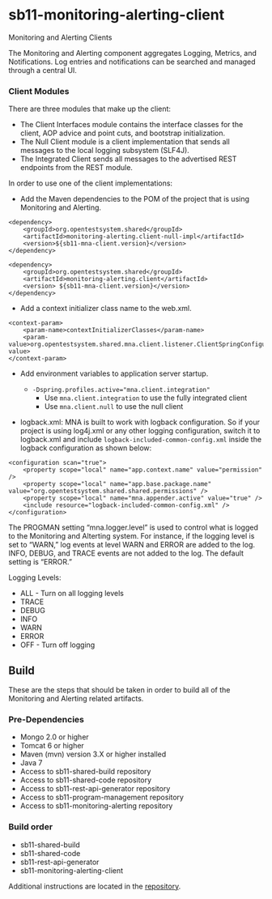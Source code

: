sb11-monitoring-alerting-client
===============================

Monitoring and Alerting Clients

The Monitoring and Alerting component aggregates Logging, Metrics, and Notifications. Log entries and notifications can be searched and managed through a central UI.

### Client Modules
There are three modules that make up the client:

* The Client Interfaces module contains the interface classes for the client, AOP advice and point cuts, and bootstrap initialization.
* The Null Client module is a client implementation that sends all messages to the local logging subsystem (SLF4J).
* The Integrated Client sends all messages to the advertised REST endpoints from the REST module.

In order to use one of the client implementations:

* Add the Maven dependencies to the POM of the project that is using Monitoring and Alerting.

```
<dependency>
	<groupId>org.opentestsystem.shared</groupId>
	<artifactId>monitoring-alerting.client-null-impl</artifactId>
	<version>${sb11-mna-client.version}</version>
</dependency>

<dependency>
	<groupId>org.opentestsystem.shared</groupId>
	<artifactId>monitoring-alerting.client</artifactId>
	<version> ${sb11-mna-client.version}</version>
</dependency>
```

* Add a context initializer class name to the web.xml.

```
<context-param>
    <param-name>contextInitializerClasses</param-name>
    <param-value>org.opentestsystem.shared.mna.client.listener.ClientSpringConfigurator</param-value>
</context-param>
```

* Add environment variables to application server startup.
	* ```-Dspring.profiles.active="mna.client.integration"```
		* Use ```mna.client.integration``` to use the fully integrated client
		* Use ```mna.client.null``` to use the null client

* logback.xml: MNA is built to work with logback configuration. So if your project is using log4j.xml or any other logging configuration, switch it to logback.xml and include ```logback-included-common-config.xml``` inside the logback configuration as shown below:
```
<configuration scan="true">
	<property scope="local" name="app.context.name" value="permission" />
	<property scope="local" name="app.base.package.name" value="org.opentestsystem.shared.shared.permissions" />
	<property scope="local" name="mna.appender.active" value="true" />
	<include resource="logback-included-common-config.xml" />
</configuration>
```

The PROGMAN setting “mna.logger.level” is used to control what is logged to the Monitoring and Alterting system.  For instance, if the logging level is set to “WARN,” log events at level WARN and ERROR are added to the log.  INFO, DEBUG, and TRACE events are not added to the log.  The default setting is “ERROR.”

Logging Levels:

* ALL - Turn on all logging levels
* TRACE
* DEBUG
* INFO
* WARN
* ERROR
* OFF - Turn off logging

## Build
These are the steps that should be taken in order to build all of the Monitoring and Alerting related artifacts.

### Pre-Dependencies
* Mongo 2.0 or higher
* Tomcat 6 or higher
* Maven (mvn) version 3.X or higher installed
* Java 7
* Access to sb11-shared-build repository
* Access to sb11-shared-code repository
* Access to sb11-rest-api-generator repository
* Access to sb11-program-management repository
* Access to sb11-monitoring-alerting repository

### Build order

* sb11-shared-build
* sb11-shared-code
* sb11-rest-api-generator
* sb11-monitoring-alerting-client

Additional instructions are located in the [repository](external_release_docs/installation).